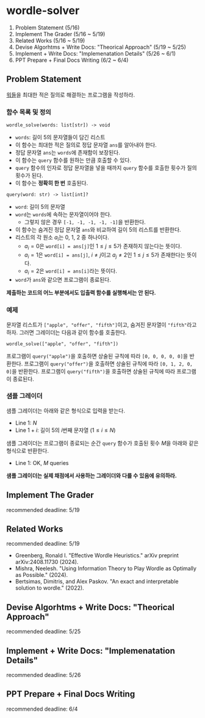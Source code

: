 # wordle-solver

1. Problem Statement (5/16)
2. Implement The Grader (5/16 ~ 5/19)
3. Related Works (5/16 ~ 5/19)
4. Devise Algorhtms + Write Docs: "Theorical Approach" (5/19 ~ 5/25)
5. Implement + Write Docs: "Implemenatation Details" (5/26 ~ 6/1)
6. PPT Prepare + Final Docs Writing (6/2 ~ 6/4)

## Problem Statement
[워들](https://www.nytimes.com/games/wordle/index.html)을 최대한 적은 질의로 해결하는 프로그램을 작성하라.

### 함수 목록 및 정의
```
wordle_solve(words: list[str]) -> void
```
- `words`: 길이 5의 문자열들이 담긴 리스트
- 이 함수는 최대한 적은 질의로 정답 문자열 `ans`를 알아내야 한다.
- 정답 문자열 `ans`는 `words`에 존재함이 보장된다.
- 이 함수는 `query` 함수를 원하는 만큼 호출할 수 있다.
- `query` 함수의 인자로 정답 문자열을 넣을 때까지 `query` 함수를 호출한 횟수가 질의 횟수가 된다.
- 이 함수는 **정확히 한 번** 호출된다.

```
query(word: str) -> list[int]?
```
- `word`: 길이 5의 문자열
- `word`는 `words`에 속하는 문자열이어야 한다.
  - 그렇지 않은 경우 `[-1, -1, -1, -1, -1]`을 반환한다.
- 이 함수는 숨겨진 정답 문자열 `ans`와 비교하여 길이 5의 리스트를 반환한다.
- 리스트의 각 원소 $a_i$는 0, 1, 2 중 하나이다.
  - $a_i = 0$은 `word[i] = ans[j]`인 $1 \leq j \leq 5$가 존재하지 않는다는 뜻이다.
  - $a_i = 1$은 `word[i] = ans[j]`, $i \neq j$이고 $a_j \neq 2$인 $1 \leq j \leq 5$가 존재한다는 뜻이다.
  - $a_i = 2$은 `word[i] = ans[i]`라는 뜻이다.
- `word`가 `ans`와 같으면 프로그램이 종료된다.

**제출하는 코드의 어느 부분에서도 입출력 함수를 실행해서는 안 된다.**

### 예제

문자열 리스트가 `["apple", "offer", "fifth"]`이고, 숨겨진 문자열이 `"fifth"`라고 하자. 그러면 그레이더는 다음과 같이 함수를 호출한다.
```
wordle_solve(["apple", "offer", "fifth"])
```
프로그램이 `query("apple")`을 호출하면 상술된 규칙에 따라 `[0, 0, 0, 0, 0]`을 반환한다.
프로그램이 `query("offer")`을 호출하면 상술된 규칙에 따라 `[0, 1, 2, 0, 0]`을 반환한다.
프로그램이 `query("fifth")`을 호출하면 상술된 규칙에 따라 프로그램이 종료된다.

### 샘플 그레이더

샘플 그레이더는 아래와 같은 형식으로 입력을 받는다.
- Line 1: $N$
- Line $1+i$: 길이 5의 $i$번째 문자열 $(1 \leq i \leq N)$

샘플 그레이더는 프로그램이 종료되는 순간 `query` 함수가 호출된 횟수 $M$을 아래와 같은 형식으로 반환한다.
- Line 1: OK, $M$ queries

**샘플 그레이더는 실제 채점에서 사용하는 그레이더와 다를 수 있음에 유의하라.**

## Implement The Grader
recommended deadline: 5/19

## Related Works
recommended deadline: 5/19
- Greenberg, Ronald I. "Effective Wordle Heuristics." arXiv preprint arXiv:2408.11730 (2024).
- Mishra, Neelesh. "Using Information Theory to Play Wordle as Optimally as Possible." (2024).
- Bertsimas, Dimitris, and Alex Paskov. "An exact and interpretable solution to wordle." (2022).

## Devise Algorhtms + Write Docs: "Theorical Approach"
recommended deadline: 5/25

## Implement + Write Docs: "Implemenatation Details"
recommended deadline: 5/26

## PPT Prepare + Final Docs Writing
recommended deadline: 6/4
